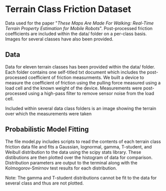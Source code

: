 # Terrain Class Friction Dataset

Data used for the paper "*These Maps Are Made For Walking: Real-Time Terrain Property Estimation for Mobile Robots*". Post-processed friction coefficients are included within the data/ folder on a per-class basis. Images for several classes have also been provided.


## Data

Data for eleven terrain classes has been provided within the data/ folder. Each folder contains one self-titled txt document which includes the post-processed coefficient of friction measurments. We built a device to measure the coefficient of friction using the pulling force measured using  a load cell and the known weight of the device. Measurements were post-processed using a high-pass filter to remove sensor noise from the load cell.

Included within several data class folders is an image showing the terrain over which the measurements were taken

## Probabilistic Model Fitting

The file model.py includes scripts to read the contents of each terrain class friction data file and fits a Gaussian, lognormal, gamma, T-student, and Weibull distribution to the data using the scipy stats library. These distibutions are then plotted over the histogram of data for comparison. Distribution parameters are output to the terminal along with the Kolmogorov-Smirnov test results for each distribution.

Note: The gamma and T-student distributions cannot be fit to the data for several class and thus are not plotted.